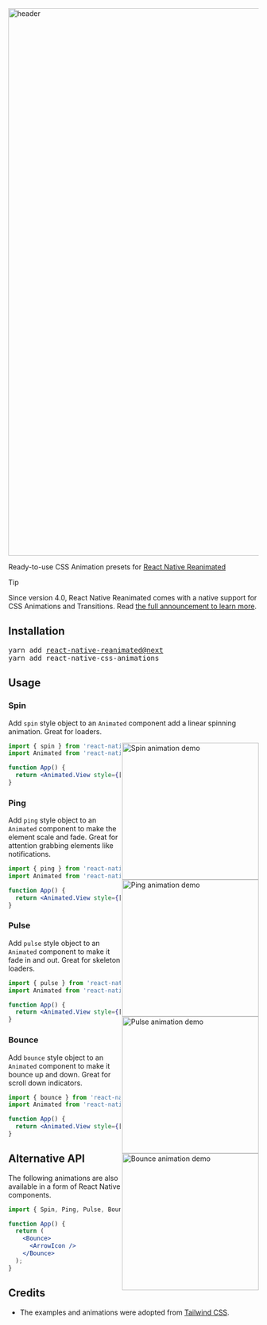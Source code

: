 <img width="1100" alt="header" src="https://github.com/user-attachments/assets/f007398e-68f6-446a-8580-8a0fb3fab57a" />

Ready-to-use CSS Animation presets for [React Native Reanimated](https://docs.swmansion.com/react-native-reanimated/)

> [!TIP]
> Since version 4.0, React Native Reanimated comes with a native support for CSS Animations and Transitions. Read [the full announcement to learn more](https://blog.swmansion.com/).

## Installation

<pre>
yarn add <a href="https://github.com/software-mansion/react-native-reanimated" target="_blank">react-native-reanimated@next</a>
yarn add react-native-css-animations
</pre>

## Usage

### Spin

Add `spin` style object to an `Animated` component add a linear spinning animation. Great for loaders.

<img src="https://github.com/user-attachments/assets/d3a87650-83f4-476b-bf85-832a3a2d0fea" alt="Spin animation demo" align="right" width="275" />

```jsx
import { spin } from 'react-native-css-animations';
import Animated from 'react-native-reanimated';

function App() {
  return <Animated.View style={[styles.spinner, spin]} />;
}
```

### Ping

Add `ping` style object to an `Animated` component to make the element scale and fade. Great for attention grabbing elements like notifications.

<img src="https://github.com/user-attachments/assets/51c604b4-621b-4821-ab9a-f289f15e07ae" alt="Ping animation demo" align="right" width="275" />

```jsx
import { ping } from 'react-native-css-animations';
import Animated from 'react-native-reanimated';

function App() {
  return <Animated.View style={[styles.notification, ping]} />;
}
```

### Pulse

Add `pulse` style object to an `Animated` component to make it fade in and out. Great for skeleton loaders.

<img src="https://github.com/user-attachments/assets/d36924b1-f4f8-4bd4-b3dd-a298d3b2f4b6" alt="Pulse animation demo" align="right" width="275"/>

```jsx
import { pulse } from 'react-native-css-animations';
import Animated from 'react-native-reanimated';

function App() {
  return <Animated.View style={[styles.skeleton, pulse]} />;
}
```

### Bounce

Add `bounce` style object to an `Animated` component to make it bounce up and down. Great for scroll down indicators.

<img src="https://github.com/user-attachments/assets/81e75ed0-b7ec-4f56-a06a-c593a626cb39" alt="Bounce animation demo" align="right" width="275" />

```jsx
import { bounce } from 'react-native-css-animations';
import Animated from 'react-native-reanimated';

function App() {
  return <Animated.View style={[styles.arrow, bounce]} />;
}
```

## Alternative API

The following animations are also available in a form of React Native components.

```jsx
import { Spin, Ping, Pulse, Bounce } from 'react-native-css-animations';

function App() {
  return (
    <Bounce>
      <ArrowIcon />
    </Bounce>
  );
}
```

## Credits

- The examples and animations were adopted from [Tailwind CSS](https://tailwindcss.com/docs/animation).
